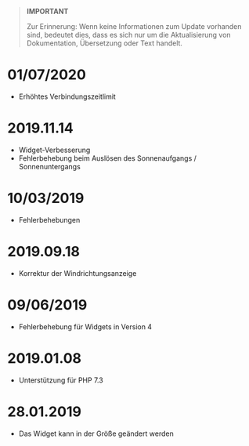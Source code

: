 >**IMPORTANT**
>
>Zur Erinnerung: Wenn keine Informationen zum Update vorhanden sind, bedeutet dies, dass es sich nur um die Aktualisierung von Dokumentation, Übersetzung oder Text handelt.

# 01/07/2020

- Erhöhtes Verbindungszeitlimit

# 2019.11.14

- Widget-Verbesserung
- Fehlerbehebung beim Auslösen des Sonnenaufgangs / Sonnenuntergangs

# 10/03/2019

- Fehlerbehebungen

# 2019.09.18

- Korrektur der Windrichtungsanzeige

# 09/06/2019

- Fehlerbehebung für Widgets in Version 4

# 2019.01.08

- Unterstützung für PHP 7.3

# 28.01.2019

- Das Widget kann in der Größe geändert werden
